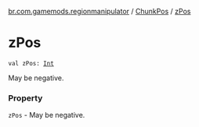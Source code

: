 [br.com.gamemods.regionmanipulator](../index.md) / [ChunkPos](index.md) / [zPos](./z-pos.md)

# zPos

`val zPos: `[`Int`](https://kotlinlang.org/api/latest/jvm/stdlib/kotlin/-int/index.html)

May be negative.

### Property

`zPos` - May be negative.